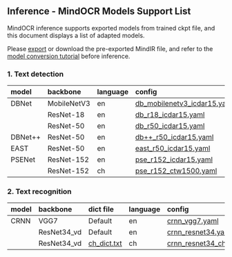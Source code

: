 ## Inference - MindOCR Models Support List

MindOCR inference supports exported models from trained ckpt file, and this document displays a list of adapted models.

Please [export](https://github.com/mindspore-lab/mindocr/blob/main/tools/export.py) or download the pre-exported MindIR
file, and refer to the [model conversion tutorial](convert_tutorial.md) before inference.

### 1. Text detection

| model   | backbone    | language | config                                                                                                                          |
|:--------|:------------|:---------|:--------------------------------------------------------------------------------------------------------------------------------|
| DBNet   | MobileNetV3 | en       | [db_mobilenetv3_icdar15.yaml](https://github.com/mindspore-lab/mindocr/tree/main/configs/det/dbnet/db_mobilenetv3_icdar15.yaml) |
|         | ResNet-18   | en       | [db_r18_icdar15.yaml](https://github.com/mindspore-lab/mindocr/tree/main/configs/det/dbnet/db_r18_icdar15.yaml)                 |
|         | ResNet-50   | en       | [db_r50_icdar15.yaml](https://github.com/mindspore-lab/mindocr/tree/main/configs/det/dbnet/db_r50_icdar15.yaml)                 |
| DBNet++ | ResNet-50   | en       | [db++_r50_icdar15.yaml](https://github.com/mindspore-lab/mindocr/tree/main/configs/det/dbnet/db++_r50_icdar15.yaml)             |
| EAST    | ResNet-50   | en       | [east_r50_icdar15.yaml](https://github.com/mindspore-lab/mindocr/tree/main/configs/det/east/east_r50_icdar15.yaml)              |
| PSENet  | ResNet-152  | en       | [pse_r152_icdar15.yaml](https://github.com/mindspore-lab/mindocr/tree/main/configs/det/psenet/pse_r152_icdar15.yaml)            |
|         | ResNet-152  | ch       | [pse_r152_ctw1500.yaml](https://github.com/mindspore-lab/mindocr/tree/main/configs/det/psenet/pse_r152_ctw1500.yaml)            |

### 2. Text recognition

| model | backbone    | dict file                                                                                        | language | config                                                                                                             |
|:------|:------------|:-------------------------------------------------------------------------------------------------|:---------|:-------------------------------------------------------------------------------------------------------------------|
| CRNN  | VGG7        | Default                                                                                          | en       | [crnn_vgg7.yaml](https://github.com/mindspore-lab/mindocr/tree/main/configs/rec/crnn/crnn_vgg7.yaml)               |
|       | ResNet34_vd | Default                                                                                          | en       | [crnn_resnet34.yaml](https://github.com/mindspore-lab/mindocr/tree/main/configs/rec/crnn/crnn_resnet34.yaml)       |
|       | ResNet34_vd | [ch_dict.txt](https://github.com/mindspore-lab/mindocr/tree/main/mindocr/utils/dict/ch_dict.txt) | ch       | [crnn_resnet34_ch.yaml](https://github.com/mindspore-lab/mindocr/tree/main/configs/rec/crnn/crnn_resnet34_ch.yaml) |
